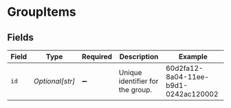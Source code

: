 # GroupItems


## Fields

| Field                                | Type                                 | Required                             | Description                          | Example                              |
| ------------------------------------ | ------------------------------------ | ------------------------------------ | ------------------------------------ | ------------------------------------ |
| `id`                                 | *Optional[str]*                      | :heavy_minus_sign:                   | Unique identifier for the group.     | 60d2fa12-8a04-11ee-b9d1-0242ac120002 |